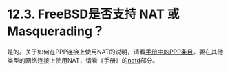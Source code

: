 # 12.3. FreeBSD是否支持 NAT 或 Masquerading？

是的。关于如何在PPP连接上使用NAT的说明，请看[手册中的PPP条目](https://docs.freebsd.org/en/books/handbook/#userppp)。要在其他类型的网络连接上使用NAT，请看《手册》的[natd](https://docs.freebsd.org/en/books/handbook/#network-natd)部分。

